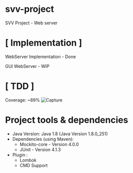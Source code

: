 # svv-project
SVV Project - Web server

# [ Implementation ]
WebServer Implementation - Done

GUI WebServer - WIP

# [ TDD ]
Coverage: ~89%
<img src="https://i.ibb.co/pwgt9Qp/Capture.png" alt="Capture" border="0">

# Project tools & dependencies

* Java Version: Java 1.8 (Java Version 1.8.0_251)
* Dependencies (using Maven):
    * Mockito-core - Version 4.0.0
    * JUnit - Version 4.1.3
* Plugin :
    * Lombok
    * CMD Support